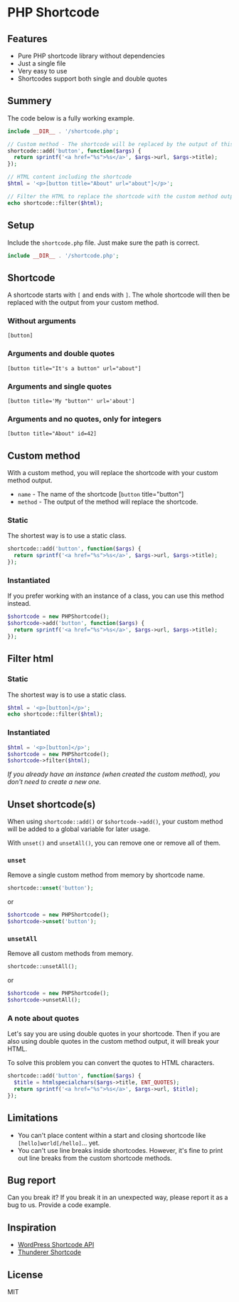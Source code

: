 # PHP Shortcode

## Features

- Pure PHP shortcode library without dependencies
- Just a single file
- Very easy to use
- Shortcodes support both single and double quotes

## Summery

The code below is a fully working example.

```php
include __DIR__ . '/shortcode.php';

// Custom method - The shortcode will be replaced by the output of this code
shortcode::add('button', function($args) {
  return sprintf('<a href="%s">%s</a>', $args->url, $args->title);
});

// HTML content including the shortcode
$html = '<p>[button title="About" url="about"]</p>';

// Filter the HTML to replace the shortcode with the custom method output
echo shortcode::filter($html);
```

## Setup

Include the `shortcode.php` file. Just make sure the path is correct.

```php
include __DIR__ . '/shortcode.php';
```

## Shortcode

A shortcode starts with `[` and ends with `]`. The whole shortcode will then be replaced with the output from your custom method.

### Without arguments

```text
[button]
```

### Arguments and double quotes

```text
[button title="It's a button" url="about"]
```

### Arguments and single quotes

```text
[button title='My "button"' url='about']
```

### Arguments and no quotes, only for integers

```text
[button title="About" id=42]
```

## Custom method

With a custom method, you will replace the shortcode with your custom method output.

- `name` - The name of the shortcode [`button` title="button"]
- `method` - The output of the method will replace the shortcode.

### Static

The shortest way is to use a static class.

```php
shortcode::add('button', function($args) {
  return sprintf('<a href="%s">%s</a>', $args->url, $args->title);
});
```

### Instantiated

If you prefer working with an instance of a class, you can use this method instead.

```php
$shortcode = new PHPShortcode();
$shortcode->add('button', function($args) {
  return sprintf('<a href="%s">%s</a>', $args->url, $args->title);
});
```

## Filter html

### Static

The shortest way is to use a static class.

```php
$html = '<p>[button]</p>';
echo shortcode::filter($html);
```

### Instantiated

```php
$html = '<p>[button]</p>';
$shortcode = new PHPShortcode();
$shortcode->filter($html);
```

*If you already have an instance (when created the custom method), you don't need to create a new one.*

## Unset shortcode(s)

When using `shortcode::add()` or `$shortcode->add()`, your custom method will be added to a global variable for later usage.

With `unset()` and `unsetAll()`, you can remove one or remove all of them.

### `unset`

Remove a single custom method from memory by shortcode name.

```php
shortcode::unset('button');
```

or

```php
$shortcode = new PHPShortcode();
$shortcode->unset('button');
```

### `unsetAll`

Remove all custom methods from memory.

```php
shortcode::unsetAll();
```

or

```php
$shortcode = new PHPShortcode();
$shortcode->unsetAll();
```

### A note about quotes

Let's say you are using double quotes in your shortcode. Then if you are also using double quotes in the custom method output, it will break your HTML.

To solve this problem you can convert the quotes to HTML characters.

```php
shortcode::add('button', function($args) {
  $title = htmlspecialchars($args->title, ENT_QUOTES);
  return sprintf('<a href="%s">%s</a>', $args->url, $title);
});
```

## Limitations

- You can't place content within a start and closing shortcode like `[hello]world[/hello]`... yet.
- You can't use line breaks inside shortcodes. However, it's fine to print out line breaks from the custom shortcode methods.

## Bug report

Can you break it? If you break it in an unexpected way, please report it as a bug to us. Provide a code example.

## Inspiration

- [WordPress Shortcode API](https://codex.wordpress.org/Shortcode_API)
- [Thunderer Shortcode](https://github.com/thunderer/Shortcode)

## License

MIT